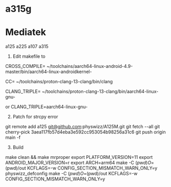 # a315g

Mediatek
========
a125  a225  a107 a315

1. Edit makefile to

CROSS_COMPILE= ~/toolchains/aarch64-linux-android-4.9-master/bin/aarch64-linux-androidkernel-

CC= ~/toolchains/proton-clang-13-clang/bin/clang

CLANG_TRIPLE= ~/toolchains/proton-clang-13-clang/bin/aarch64-linux-gnu-

or 
CLANG_TRIPLE=aarch64-linux-gnu-


2. Patch for strcpy error

git remote add a125 git@github.com:physwizz/A125M.git
git fetch --all
git cherry-pick 3aea117fb57d4eba3e592cc953054b98256a31c6
git push origin main -f


3. Build

make clean && make mrproper
export PLATFORM_VERSION=11
export ANDROID_MAJOR_VERSION=r
export ARCH=arm64
make -C $(pwd) O=$(pwd)/out KCFLAGS=-w CONFIG_SECTION_MISMATCH_WARN_ONLY=y physwizz_defconfig
make -C $(pwd) O=$(pwd)/out KCFLAGS=-w CONFIG_SECTION_MISMATCH_WARN_ONLY=y
